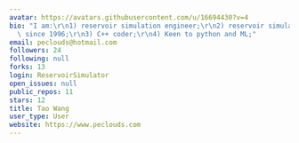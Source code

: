 ```yaml
---
avatar: https://avatars.githubusercontent.com/u/16694430?v=4
bio: "I am:\r\n1) reservoir simulation engineer;\r\n2) reservoir simulator developer\
  \ since 1996;\r\n3) C++ coder;\r\n4) Keen to python and ML;"
email: peclouds@hotmail.com
followers: 24
following: null
forks: 13
login: ReservoirSimulator
open_issues: null
public_repos: 11
stars: 12
title: Tao Wang
user_type: User
website: https://www.peclouds.com
---
```

